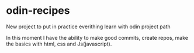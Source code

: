 # odin-recipes

New project to put in practice everithing learn with odin project path

In this moment I have the ability to make good commits, create repos, make the basics with html, css and Js(javascript).